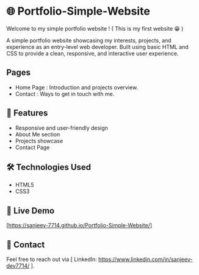 # 🌐 Portfolio-Simple-Website

Welcome to my simple portfolio website ! ( This is my first website 😁 )

A simple portfolio website showcasing my interests, projects, and experience as an entry-level web developer. Built using basic HTML and CSS to provide a clean, responsive, and interactive user experience.

## Pages
- Home Page : Introduction and projects overview.
- Contact : Ways to get in touch with me.
  
## 🚀 Features  
- Responsive and user-friendly design  
- About Me section  
- Projects showcase  
- Contact Page  

## 🛠️ Technologies Used  
- HTML5  
- CSS3  

## 📌 Live Demo  
[https://sanjeev-7714.github.io/Portfolio-Simple-Website/] 

## 📩 Contact  
Feel free to reach out via [ LinkedIn: https://www.linkedin.com/in/sanjeev-dev7714/ ].  
